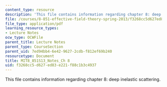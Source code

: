 ```yaml
---
content_type: resource
description: 'This file contains information regarding chapter 8: deep inelastic scattering.'
file: /courses/8-851-effective-field-theory-spring-2013/f3268cc5d627ed83e221f88c1b3c4937_MIT8_851S13_DeepInelaScatt.pdf
file_type: application/pdf
learning_resource_types:
- Lecture Notes
ocw_type: OCWFile
parent_title: Lecture Notes
parent_type: CourseSection
parent_uid: 7ed94bb4-6e42-9627-2cdb-f812ef69b240
resourcetype: Document
title: MIT8_851S13_Notes_Ch 8
uid: f3268cc5-d627-ed83-e221-f88c1b3c4937
---
```

This file contains information regarding chapter 8: deep inelastic scattering.

